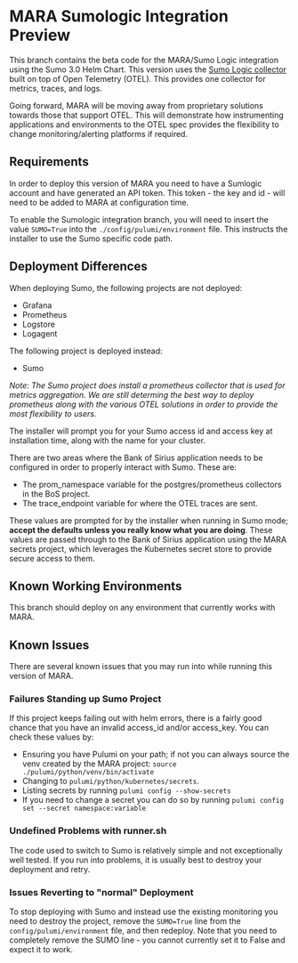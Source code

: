 # MARA Sumologic Integration Preview
This branch contains the beta code for the MARA/Sumo Logic integration using the Sumo 3.0 Helm Chart. This version uses the [Sumo Logic collector](https://help.sumologic.com/docs/send-data/sumo-distribution-opentelemetry/) built on top of Open Telemetry (OTEL). This provides one collector for metrics, traces, and logs. 

Going forward, MARA will be moving away from proprietary solutions towards those that support OTEL. This will demonstrate how instrumenting applications and environments to the OTEL spec provides the flexibility to change monitoring/alerting platforms if required.

## Requirements
In order to deploy this version of MARA you need to have a Sumlogic account and have generated an API token. This token - the key and id - will need to be added to MARA at configuration time.

To enable the Sumologic integration branch, you will need to insert the value `SUMO=True` into the `./config/pulumi/environment` file. This instructs the installer to use the Sumo specific code path.

## Deployment Differences
When deploying Sumo, the following projects are not deployed:
- Grafana
- Prometheus
- Logstore
- Logagent

The following project is deployed instead:
- Sumo

*Note: The Sumo project does install a prometheus collector that is used for metrics aggregation. We are still determing the best way to deploy prometheus along with the various OTEL solutions in order to provide the most flexibility to users.*

The installer will prompt you for your Sumo access id and access key at installation time, along with the name for your cluster. 

There are two areas where the Bank of Sirius application needs to be configured in order to properly interact with Sumo. These are:
- The prom_namespace variable for the postgres/prometheus collectors in the BoS project.
- The trace_endpoint variable for where the OTEL traces are sent.

These values are prompted for by the installer when running in Sumo mode; **accept the defaults unless you really know what you are doing**. These values are passed through to the Bank of Sirius application using the MARA secrets project, which leverages the Kubernetes secret store to provide secure access to them.

## Known Working Environments
This branch should deploy on any environment that currently works with MARA.

## Known Issues
There are several known issues that you may run into while running this version of MARA. 

### Failures Standing up Sumo Project
If this project keeps failing out with helm errors, there is a fairly good chance that you have an invalid access_id and/or access_key. You can check these values by:
- Ensuring you have Pulumi on your path; if not you can always source the venv created by the MARA project: `source ./pulumi/python/venv/bin/activate`
- Changing to `pulumi/python/kubernetes/secrets`.
- Listing secrets by running `pulumi config --show-secrets`
- If you need to change a secret you can do so by running `pulumi config set --secret namespace:variable`

### Undefined Problems with runner.sh
The code used to switch to Sumo is relatively simple and not exceptionally well tested. If you run into problems, it is usually best to destroy your deployment and retry.

### Issues Reverting to "normal" Deployment
To stop deploying with Sumo and instead use the existing monitoring you need to destroy the project, remove the `SUMO=True` line from the `config/pulumi/environment` file, and then redeploy. Note that you need to completely remove the SUMO line - you cannot currently set it to False and expect it to work.
